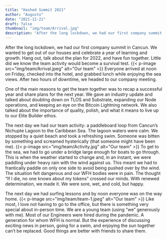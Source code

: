 ```yaml
---
title: "Hashed Summit 2021"
author: "Augusto"
date: "2021-12-21"
draft: false
thumbnail: "img/team/Arrival.jpg"
description: "After the long lockdown, we had our first company summit in Cancun. We wanted to get out of our houses and celebrate a year of learning and growth. Hang out, talk about the plan for 2022, and have fun together. Little did we know the team activity would become a survival test."
---
```


After the long lockdown, we had our first company summit in Cancun. We wanted to get out of our houses and celebrate a year of learning and growth. Hang out, talk about the plan for 2022, and have fun together. Little did we know the team activity would become a survival test.
{{< p-image src="img/team/Arrival.jpeg" alt="Our team" >}}
Everyone arrived at noon on Friday, checked into the hotel, and grabbed lunch while enjoying the sea views. After two hours of downtime, we headed to our company meeting. 

One of the main reasons to get the team together was to recap a successful year and share plans for the next year. We gave an industry update and talked about doubling down on TLOS and Substrate, expanding our Node operations, and keeping an eye on the Bitcoin Lightning network. We also talked about the importance of quality, polish, and what it means to live up to our Elite Builder ethos. 

The next day we had our team activity: a paddleboard loop from Cancun’s Nichupte Lagoon to the Caribbean Sea. The lagoon waters were calm. We stopped by a quiet beach and took a refreshing swim. Someone was bitten by something and screamed hysterically (that someone might have been me). 
{{< p-image src="img/team/Activity.jpg" alt="Our team" >}}
To get to the sea, we had to go under a bridge large enough for boats to go through. This is when the weather started to change and, in an instant, we were paddling under heavy rain with the wind against us. This meant we had to frantically paddle on only one side to avoid being pushed over by the wind. The situation felt dangerous and our WFH bodies were in pain. The thought “If I die, no one knows about my tokens” crossed our minds. With renewed determination, we made it. We were sore, wet, and cold, but happy.

The next day we had surfing lessons and by noon everyone was on the way home. 
{{< p-image src="img/team/team-1.jpeg" alt="Our team" >}}
Like most, I love not having to go to the office, but there is something very special about in-person time. We are a young team (using “we” generously with me). Most of our Engineers were hired during the pandemic. A generation for whom WFH is normal. But the experience of discussing exciting news in person, going for a swim, and enjoying the sun together can’t be replaced. Good things are better with friends to share them.



<!---
{{< p-image src="img/team/team-5.jpg" alt="Our team" >}}

{{< p-image src="img/team/team-4.jpg" alt="Our team" >}}
--->
